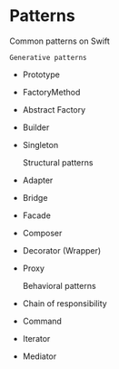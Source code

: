 # Patterns
Common patterns on Swift 

    Generative patterns
- Prototype
- FactoryMethod
- Abstract Factory
- Builder 
- Singleton 

    Structural patterns
- Adapter 
- Bridge 
- Facade
- Composer
- Decorator (Wrapper)
- Proxy
    
    Behavioral patterns
- Chain of responsibility
- Command
- Iterator
- Mediator
